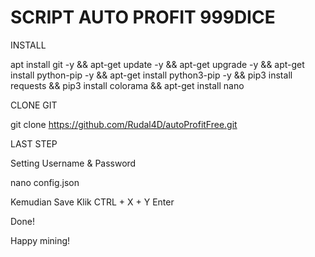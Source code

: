 # SCRIPT AUTO PROFIT 999DICE

INSTALL

apt install git -y && apt-get update -y && apt-get upgrade -y && apt-get install python-pip -y && apt-get install python3-pip -y && pip3 install requests && pip3 install colorama && apt-get install nano

CLONE GIT

git clone https://github.com/Rudal4D/autoProfitFree.git

LAST STEP

Setting Username & Password

nano config.json

Kemudian Save Klik CTRL + X + Y Enter

Done!

Happy mining!
